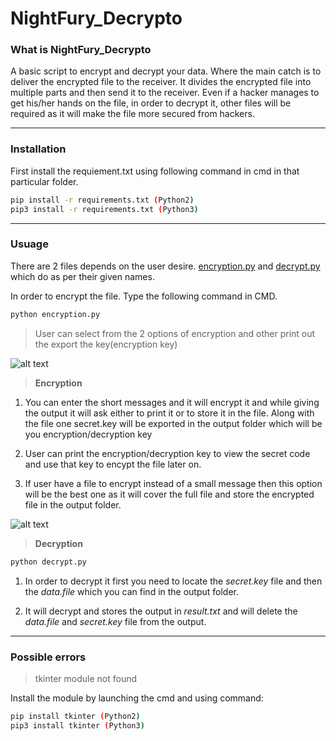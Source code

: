 # NightFury_Decrypto

### What is NightFury_Decrypto

A basic script to encrypt and decrypt your data. Where the main catch is to deliver the encrypted file to the receiver. It divides the encrypted file into multiple parts and then send it to the receiver. Even if a hacker manages to get his/her hands on the file, in order to decrypt it, other files will be required as it will make the file more secured from hackers.

---

### Installation

First install the requiement.txt using following command in cmd in that particular folder.
```bash
pip install -r requirements.txt (Python2) 
pip3 install -r requirements.txt (Python3)
```
---

### Usuage

There are 2 files depends on the user desire. [encryption.py](https://github.com/AdarshRazor/NightFury_Decrypto/blob/main/encryption.py) and [decrypt.py](https://github.com/AdarshRazor/NightFury_Decrypto/blob/main/decrypt.py) which do as per their given names.

In order to encrypt the file. Type the following command in CMD.
```python
python encryption.py
```

> User can select from the 2 options of encryption and other print out the export the key(encryption key)


![alt text](https://github.com/AdarshRazor/NightFury_Decrypto/blob/main/imgs/1.PNG "selection menu")


> **Encryption**


1. You can enter the short messages and it will encrypt it and while giving the output it will ask either to print it or to store it in the file. Along with the file one secret.key will be exported in the output folder which will be you  encryption/decryption key

2. User can print the encryption/decryption key to view the secret code and use that key to encypt the file later on.

3. If user have a file to encrypt instead of a small message then this option will be the best one as it will cover the full file and store the encrypted file in the output folder.


![alt text](https://github.com/AdarshRazor/NightFury_Decrypto/blob/main/imgs/2.PNG "selection menu")


> **Decryption**

```python
python decrypt.py
```


1. In order to decrypt it first you need to locate the _secret.key_ file and then the _data.file_ which you can find in the output folder.

2. It will decrypt and stores the output in _result.txt_ and will delete the _data.file_ and _secret.key_ file from the output.

---
### Possible errors


> tkinter module not found


Install the module by launching the cmd and using command:


```bash
pip install tkinter (Python2)
pip3 install tkinter (Python3)
```

